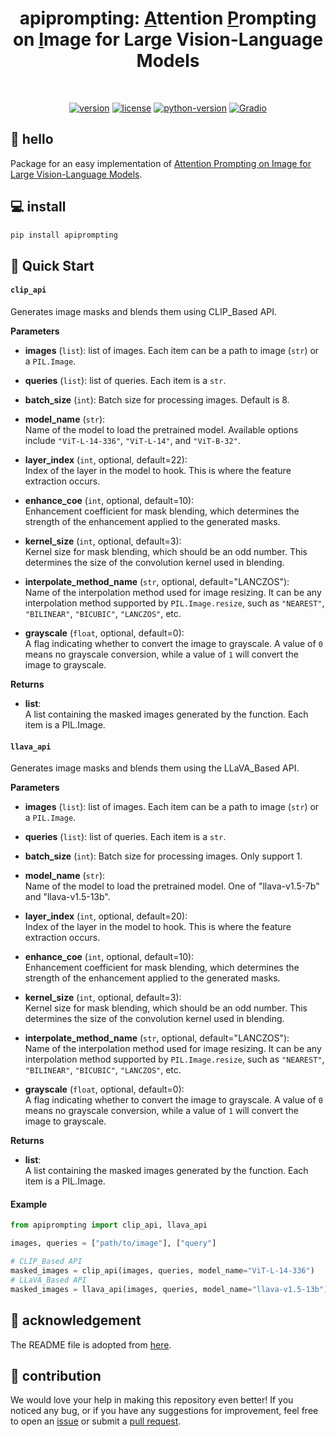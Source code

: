 
<div align="center">

  <h1>apiprompting: <u>A</u>ttention <u>P</u>rompting on <u>I</u>mage for Large Vision-Language Models</h1>

  <br>

  [![version](https://badge.fury.io/py/apiprompting.svg)](https://badge.fury.io/py/apiprompting)
  [![license](https://img.shields.io/pypi/l/apiprompting)](https://github.com/rp-yu/apiprompting/blob/main/LICENSE)
  [![python-version](https://img.shields.io/pypi/pyversions/apiprompting)](https://badge.fury.io/py/apiprompting)
  [![Gradio](https://img.shields.io/badge/%F0%9F%A4%97%20Hugging%20Face-Spaces-blue)](https://huggingface.co/spaces/rp-yu/apiprompting)

</div>

## 👋 hello

Package for an easy implementation of [Attention Prompting on Image for Large Vision-Language Models]().

<!-- Package for an easy implementation of paper "Attention Prompting on Image for Large Vision-Language Models". -->
## 💻 install

```bash
pip install apiprompting
```

## 📄 Quick Start

#### `clip_api`

  Generates image masks and blends them using CLIP_Based API.

  **Parameters**

  - **images** (`list`): 
    list of images. Each item can be a path to image (`str`) or a `PIL.Image`.
    
  - **queries** (`list`): 
    list of queries. Each item is a `str`.

  - **batch_size** (`int`): 
    Batch size for processing images. Default is 8.

  - **model_name** (`str`):  
    Name of the model to load the pretrained model. Available options include `"ViT-L-14-336"`, `"ViT-L-14"`, and `"ViT-B-32"`.

  - **layer_index** (`int`, optional, default=22):  
    Index of the layer in the model to hook. This is where the feature extraction occurs.

  - **enhance_coe** (`int`, optional, default=10):  
    Enhancement coefficient for mask blending, which determines the strength of the enhancement applied to the generated masks.

  - **kernel_size** (`int`, optional, default=3):  
    Kernel size for mask blending, which should be an odd number. This determines the size of the convolution kernel used in blending.

  - **interpolate_method_name** (`str`, optional, default="LANCZOS"):  
    Name of the interpolation method used for image resizing. It can be any interpolation method supported by `PIL.Image.resize`, such as `"NEAREST"`, `"BILINEAR"`, `"BICUBIC"`, `"LANCZOS"`, etc.

  - **grayscale** (`float`, optional, default=0):  
    A flag indicating whether to convert the image to grayscale. A value of `0` means no grayscale conversion, while a value of `1` will convert the image to grayscale.

  **Returns**

  - **list**:  
    A list containing the masked images generated by the function. Each item is a PIL.Image.

#### `llava_api`

  Generates image masks and blends them using the LLaVA_Based API.

  **Parameters**

  - **images** (`list`): 
    list of images. Each item can be a path to image (`str`) or a `PIL.Image`.
    
  - **queries** (`list`): 
    list of queries. Each item is a `str`.

  - **batch_size** (`int`): 
    Batch size for processing images. Only support 1.

  - **model_name** (`str`):  
    Name of the model to load the pretrained model. One of "llava-v1.5-7b" and "llava-v1.5-13b".

  - **layer_index** (`int`, optional, default=20):  
    Index of the layer in the model to hook. This is where the feature extraction occurs.

  - **enhance_coe** (`int`, optional, default=10):  
    Enhancement coefficient for mask blending, which determines the strength of the enhancement applied to the generated masks.

  - **kernel_size** (`int`, optional, default=3):  
    Kernel size for mask blending, which should be an odd number. This determines the size of the convolution kernel used in blending.

  - **interpolate_method_name** (`str`, optional, default="LANCZOS"):  
    Name of the interpolation method used for image resizing. It can be any interpolation method supported by `PIL.Image.resize`, such as `"NEAREST"`, `"BILINEAR"`, `"BICUBIC"`, `"LANCZOS"`, etc.

  - **grayscale** (`float`, optional, default=0):  
    A flag indicating whether to convert the image to grayscale. A value of `0` means no grayscale conversion, while a value of `1` will convert the image to grayscale.

  **Returns**

  - **list**:  
    A list containing the masked images generated by the function. Each item is a PIL.Image.

#### Example

```python
from apiprompting import clip_api, llava_api

images, queries = ["path/to/image"], ["query"]

# CLIP_Based API
masked_images = clip_api(images, queries, model_name="ViT-L-14-336")
# LLaVA_Based API
masked_images = llava_api(images, queries, model_name="llava-v1.5-13b")
```

## 💜 acknowledgement

The README file is adopted from [here](https://pypi.org/project/setofmark/).

## 🦸 contribution

We would love your help in making this repository even better! If you noticed any bug, 
or if you have any suggestions for improvement, feel free to open an 
[issue](https://github.com/yu-rp/apiprompting/issues) or submit a 
[pull request](https://github.com/yu-rp/apiprompting/pulls).
